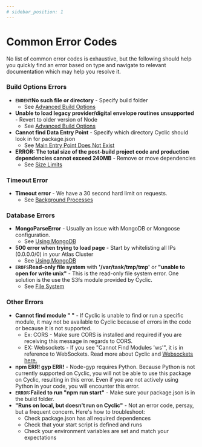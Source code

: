 ```yaml
---
# sidebar_position: 1
---
```


# Common Error Codes

No list of common error codes is exhaustive, but the following should help you quickly find an error based on type and navigate to relevant documentation which may help you resolve it.

### Build Options Errors

- __```ENOENT```No such file or directory__ - Specify build folder
  - See [Advanced Build Options](/docs/overview/build.md#advanced-build-options)
- __Unable to load legacy provider/digital envelope routines unsupported__ - Revert to older version of Node
  - See [Advanced Build Options](/docs/overview/build.md#runtime)
- __Cannot find Data Entry Point__ - Specify which directory Cyclic should look in for package.json
  - See [Main Entry Point Does Not Exist](/docs/troubleshooting/main-entry-point-does-not-exist.md)
- __ERROR: The total size of the post-build project code and production dependencies cannot exceed 240MB__ - Remove or move dependencies
  - See [Size Limits](/docs/troubleshooting/no-space-left-on-device.md)

### Timeout Error

- __Timeout error__ - We have a 30 second hard limit on requests.
  - See [Background Processes](/docs/serverless/on-demand.md#background-processes)

### Database Errors

- __MongoParseError__ - Usually an issue with MongoDB or Mongoose configuration.
  - See [Using MongoDB](/docs/how-to/using-mongo-db.md#connection-example-mongoclient)
- __500 error when trying to load page__ - Start by whitelisting all IPs (0.0.0.0/0) in your Atlas Cluster
  - See [Using MongoDB](/docs/how-to/using-mongo-db.md#atlas-configuration)
- __```EROFS```Read-only file system__ with __'/var/task/tmp/tmp'__ or __"unable to open for write unix"__ - This is the read-only file system error. One solution is the use the S3fs module provided by Cyclic.
  - See [File System](/docs/concepts/file_system.md)

### Other Errors

- __Cannot find module " "__ - If Cyclic is unable to find or run a specific module, it may not be available to Cyclic because of errors in the code or because it is not supported.
  - Ex: CORS - Make sure CORS is installed and required if you are receiving this message in regards to CORS.
  - EX: Websockets - If you see "Cannot Find Modules 'ws'", it is in reference to WebSockets. Read more about Cyclic and [Websockets here.](/docs/troubleshooting/websockets.md)
- __npm ERR! gyp ERR!__ - Node-gyp requires Python. Because Python is not currently supported on Cyclic, you will not be able to use this package on Cyclic, resulting in this error. Even if you are not actively using Python in your code, you will encounter this error.
- __```ERROR```:Failed to run "npm run start"__ - Make sure your package.json is in the build folder.
- __"Runs on local, but doesn't run on Cyclic"__ - Not an error code, persay, but a frequent concern. Here's how to troubleshoot:
  - Check package.json has all required dependences
  - Check that your start script is defined and runs 
  - Check your environment variables are set and match your expectations

